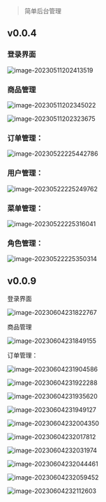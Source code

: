 

> 简单后台管理



## v0.0.4

### 登录界面

![image-20230511202413519](./assets/image-20230511202413519.png)

### 商品管理

![image-20230511202345022](./assets/image-20230511202345022.png)



![image-20230511202323675](./assets/image-20230511202323675.png)

### 订单管理：

![image-20230522225442786](./assets/image-20230522225442786.png)

### 用户管理：

![image-20230522225249762](./assets/image-20230522225249762.png)

### 菜单管理：

![image-20230522225316041](./assets/image-20230522225316041.png)

### 角色管理：

![image-20230522225350314](./assets/image-20230522225350314.png)



## v0.0.9

登录界面

![image-20230604231822767](./assets/image-20230604231822767.png)

商品管理

![image-20230604231849155](./assets/image-20230604231849155.png)



订单管理：

![image-20230604231904586](./assets/image-20230604231904586.png)





![image-20230604231922288](./assets/image-20230604231922288.png)



![image-20230604231935620](./assets/image-20230604231935620.png)



![image-20230604231949127](./assets/image-20230604231949127.png)



![image-20230604232004350](./assets/image-20230604232004350.png)



![image-20230604232017812](./assets/image-20230604232017812.png)



![image-20230604232031974](./assets/image-20230604232031974.png)

![image-20230604232044461](./assets/image-20230604232044461.png)



![image-20230604232059452](./assets/image-20230604232059452.png)



![image-20230604232112603](./assets/image-20230604232112603.png)

